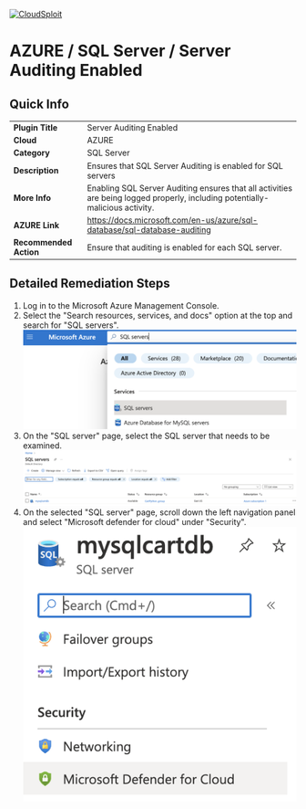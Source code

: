 [![CloudSploit](https://cloudsploit.com/img/logo-new-big-text-100.png "CloudSploit")](https://cloudsploit.com)

# AZURE / SQL Server / Server Auditing Enabled

## Quick Info

| | |
|-|-|
| **Plugin Title** | Server Auditing Enabled |
| **Cloud** | AZURE |
| **Category** | SQL Server |
| **Description** | Ensures that SQL Server Auditing is enabled for SQL servers |
| **More Info** | Enabling SQL Server Auditing ensures that all activities are being logged properly, including potentially-malicious activity. |
| **AZURE Link** | https://docs.microsoft.com/en-us/azure/sql-database/sql-database-auditing |
| **Recommended Action** | Ensure that auditing is enabled for each SQL server. |

## Detailed Remediation Steps
1. Log in to the Microsoft Azure Management Console.
2. Select the "Search resources, services, and docs" option at the top and search for "SQL servers". </br> <img src="/resources/azure/sqlserver/advanced-data-security-enabled/step2.png"/>
3. On the "SQL server" page, select the SQL server that needs to be examined. </br> <img src="/resources/azure/sqlserver/advanced-data-security-enabled/step3.png"/>
4. On the selected "SQL server" page, scroll down the left navigation panel and select "Microsoft defender for cloud" under "Security".</br> <img src="/resources/azure/sqlserver/advanced-data-security-enabled/step4.png"/>





